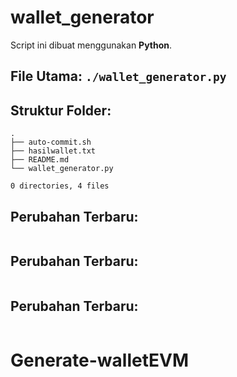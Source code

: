 # wallet_generator

Script ini dibuat menggunakan **Python**.

## File Utama: `./wallet_generator.py`

## Struktur Folder:
```
.
├── auto-commit.sh
├── hasilwallet.txt
├── README.md
└── wallet_generator.py

0 directories, 4 files
```

## Perubahan Terbaru:
```diff
```

## Perubahan Terbaru:
```diff
```

## Perubahan Terbaru:
```diff
```
# Generate-walletEVM
